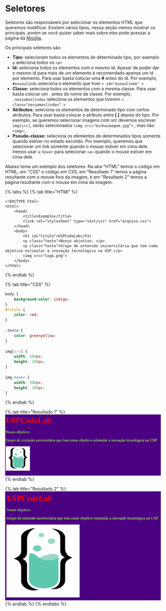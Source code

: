 # Seletores



Seletores são responsáveis por selecionar os elementos HTML que queremos modificar. Existem vários tipos, nessa seção iremos mostrar os principais, porém se você quiser saber mais sobre eles pode acessar a página da [Mozilla](https://developer.mozilla.org/en-US/docs/Learn/CSS/Building_blocks/Selectors).

Os principais seletores são:

* **Tipo:** selecionam todos os elementos de determinado tipo, por exemplo `p`  seleciona todos os `<p>`
*  **Id:** seleciona todos os elementos com o mesmo id. Apesar de poder dar o mesmo id para mais de um elemento é recomendado apenas um id por elemento. Para usar basta colocar uma **\#** antes do id. Por exemplo, `#eusoulindo` seleciona o elemento que tiver `< id="eusoulindo" >`
* **Classe:** seleciona todos os elementos com a mesma classe. Para usar basta colocar um . antes do nome da classe. Por exemplo, `.nossomoslindos` seleciona os elementos que tiverem `< class="nossomoslindos" >`
* **Atributos:** seleciona os elementos de determinado tipo com certos atributos. Para usar basta colocar o atributo entre **\[ \]** depois do tipo. Por exemplo, se queremos selecionar imagens com src devemos escrever `img[src]`, serão selecionados `<img src="minhaimagem.jpg">` , mas não `<img>`.
* **Pseudo-classe:** seleciona os elementos de determinados tipos somente quando estiver no estado escolido. Por exemplo, queremos que selecionar um link somente quando o mouse estiver em cima dele. Iremos usar `a:hover` para selecionar `<a>` quando o mouse estiver em cima dele.

Abaixo tema um exemplo dos seletores. Na aba "HTML" temos o código em HTML, em "CSS" o código em CSS, em "Resultado 1" temos a página resultante com o mouse fora da imagem, e em "Resultado 2" temos a página resultante com o mouse em cima da imagem. 

{% tabs %}
{% tab title="HTMl" %}
```markup
<!DOCTYPE html>
<html>
    <head>
        <title>Exemplo</title>
        <link rel="stylesheet" type="text/css" href="arquivo.css">
    </head>
    <body>
        <h1 id="titulo">USPCodeLab</h1>
        <p class="texto">Nosso objetivo: </p>
        <p class="texto">Grupo de extensão universitária que tem como objetivo estimular a inovação tecnológica na USP.</p>
        <img src="logo.png">
    </body>
</html>
```
{% endtab %}

{% tab title="CSS" %}
```css
body {
    background-color: indigo;
}
#titulo {
    color: red;
}

.texto {
    color: greenyellow;
}

img[src] {
    width: 100px;
    height: 100px;
}

img:hover {
    width: 300px;
    height: 300px;
}
```
{% endtab %}

{% tab title="Resultado 1" %}
![](../../.gitbook/assets/image%20%286%29.png)
{% endtab %}

{% tab title="Resultado 2" %}
![](../../.gitbook/assets/image%20%287%29.png)
{% endtab %}
{% endtabs %}

